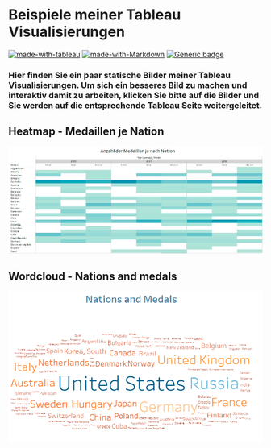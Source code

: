 # Beispiele meiner Tableau Visualisierungen
[![made-with-tableau](https://img.shields.io/badge/Made%20with-Tableau-lightblue.svg)](https://www.python.org/)
[![made-with-Markdown](https://img.shields.io/badge/Made%20with-Markdown-1f425f.svg)](http://commonmark.org)
[![Generic badge](https://img.shields.io/badge/STATUS-INPROGRESS-<COLOR>.svg)](https://shields.io/)

### Hier finden Sie ein paar statische Bilder meiner Tableau Visualisierungen. Um sich ein besseres Bild zu machen und interaktiv damit zu arbeiten, klicken Sie bitte auf die Bilder und Sie werden auf die entsprechende Tableau Seite weitergeleitet. ###

## Heatmap - Medaillen je Nation
[![](./images/heatmap_medals_per_nation.png)](https://public.tableau.com/views/Heatmap_medalspernation/Kreuztabelle?:language=de-DE&publish=yes&:display_count=n&:origin=viz_share_link)

## Wordcloud - Nations and medals
[![](./images/wordcloud_nations_and_medals.png)](https://public.tableau.com/views/Nations_and_Medals/Wordclouds_2?:language=de-DE&publish=yes&:display_count=n&:origin=viz_share_link)
